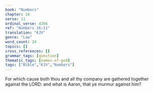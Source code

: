 ```yaml
---
book: "Numbers"
chapter: 16
verse: 11
ordinal_verse: 4206
ref: "Numbers 16:11"
translation: "KJV"
genre: "Law"
word_count: 24
topics: []
cross_references: []
grammar_tags: [question]
thematic_tags: [names-of-god]
tags: ["Bible","KJV","Numbers"]
---
```

For which cause both thou and all thy company are gathered together against the LORD: and what is Aaron, that ye murmur against him?
